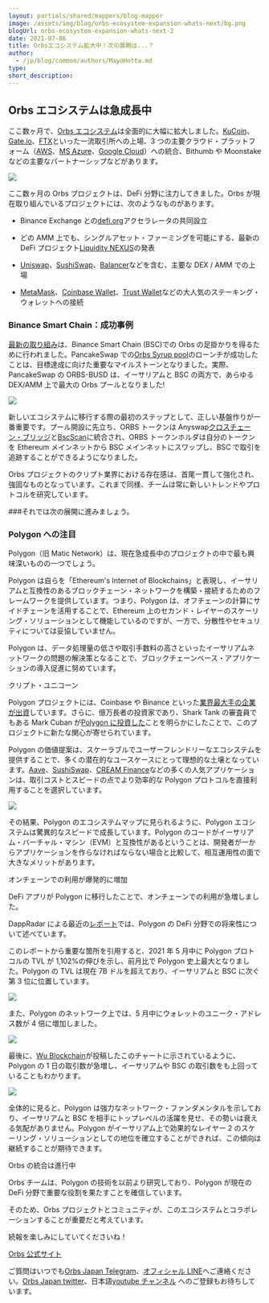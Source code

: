 ```yaml
---
layout: partials/shared/mappers/blog-mapper
image: /assets/img/blog/orbs-ecosystem-expansion-whats-next/bg.png
blogUrl: orbs-ecosystem-expansion-whats-next-2
date: 2021-07-06
title: Orbsエコシステム拡大中！次の展開は...？
author:
  - /jp/blog/common/authors/MayoHotta.md
type:
short_description:
---
```


## Orbs エコシステムは急成長中

ここ数ヶ月で、[Orbs エコシステム](https://www.orbs.com/jp/the-orbs-ecosystem-is-growing-2/)は全面的に大幅に拡大しました。[KuCoin](https://www.orbs.com/jp/orbs%e3%81%8ckucoin%e3%81%b8%e4%b8%8a%e5%a0%b4%e3%81%97%e3%81%be%e3%81%97%e3%81%9f/)、[Gate.io](https://www.orbs.com/jp/orbs%e3%81%8cgate-io-%e3%81%ab%e4%b8%8a%e5%a0%b4%e3%81%97%e3%81%be%e3%81%97%e3%81%9f/)、[FTX](https://www.orbs.com/jp/orbsftx/)といった一流取引所への上場、3 つの主要クラウド・プラットフォーム（[AWS](https://www.orbs.com/jp/orbs%e3%81%8camazon%e3%81%a7%e5%88%a9%e7%94%a8%e5%8f%af%e8%83%bd%e3%81%a8%e3%81%aa%e3%82%8a%e3%81%be%e3%81%97%e3%81%9f-aws%e3%83%9e%e3%83%bc%e3%82%b1%e3%83%83%e3%83%88%e3%83%97%e3%83%ac%e3%82%a4/)、[MS Azure](https://www.orbs.com/jp/orbs-is-live-on-microsoft-azure-2/)、[Google Cloud](https://www.orbs.com/jp/orbs-is-live-on-google-cloud-2/)）への統合、Bithumb や Moonstake などの主要なパートナーシップなどがあります。

![](/assets/img/blog/orbs-ecosystem-expansion-whats-next/img1.jpeg)

ここ数ヶ月の Orbs プロジェクトは、DeFi 分野に注力してきました。Orbs が現在取り組んでいるプロジェクトには、次のようなものがあります。

- Binance Exchange との[defi.org](https://defi.org/)アクセラレータの共同設立

- どの AMM 上でも、シングルアセット・ファーミングを可能にする、最新の DeFi プロジェクト[Liquidity NEXUS](https://nexus.orbs.com/)の発表

- [Uniswap](https://blog.orbsdefi.com/p/orbs-on-uniswap-and-whats-next)、[SushiSwap](<https://www.orbs.com/orbs-is-now-live-on-sushiswap/#:~:text=We%20are%20excited%20to%20announce,Total%20Value%20Locked%20(TVL).>)、[Balancer](https://blog.orbsdefi.com/p/how-to-swap-on-balancer)などを含む、主要な DEX / AMM での上場

- [MetaMask](https://www.orbs.com/orbs-swaps-and-staking-now-available-on-metamask-wallet/)、[Coinbase Wallet](https://www.orbs.com/orbs-staking-is-now-available-on-the-coinbase-wallet-mobile-app/)、[Trust Wallet](https://www.orbs.com/orbs-staking-is-now-available-on-the-trust-wallet-mobile/)などの大人気のステーキング・ウォレットへの接続

### Binance Smart Chain：成功事例

[最新の取り組み](https://www.orbs.com/jp/orbs-on-bsc-status-update-2/)は、Binance Smart Chain (BSC)での Orbs の足掛かりを得るために行われました。PancakeSwap での[Orbs Syrup pool](https://www.orbs.com/jp/everything-you-need-to-know-about-the-orbs-syrup-pool-on-pancakeswap-2/)のローンチが成功したことは、目標達成に向けた重要なマイルストーンとなりました。実際、PancakeSwap の ORBS-BUSD は、イーサリアムと BSC の両方で、あらゆる DEX/AMM 上で最大の Orbs プールとなりました!

![](/assets/img/blog/orbs-ecosystem-expansion-whats-next/img2.jpeg)

新しいエコシステムに移行する際の最初のステップとして、正しい基盤作りが一番重要です。プール開設に先立ち、ORBS トークンは Anyswap[クロスチェーン・ブリッジ](https://www.orbs.com/jp/orbs%e3%81%8cbinance-smart-chain%e3%81%a7%e5%88%a9%e7%94%a8%e5%8f%af%e8%83%bd%e3%81%a8%e3%81%aa%e3%82%8a%e3%81%be%e3%81%97%e3%81%9f/)と[BscScan](https://www.orbs.com/jp/orbs-is-now-live-on-bscscan-2/)に統合され、ORBS トークンホルダは自分のトークンを Ethereum メインネットから BSC メインネットにスワップし、BSC で取引を追跡することができるようになりました。

Orbs プロジェクトのクリプト業界における存在感は、首尾一貫して強化され、強固なものとなっています。これまで同様、チームは常に新しいトレンドやプロトコルを研究しています。

###それでは次の展開に進みましょう。

### Polygon への注目

Polygon（旧 Matic Network）は、現在急成長中のプロジェクトの中で最も興味深いものの一つでしょう。

Polygon は自らを「Ethereum's Internet of Blockchains」と表現し、イーサリアムと互換性のあるブロックチェーン・ネットワークを構築・接続するためのフレームワークを提供しています。つまり、Polygon は、オフチェーンの計算にサイドチェーンを活用することで、Ethereum 上のセカンド・レイヤーのスケーリング・ソリューションとして機能しているのですが、一方で、分散性やセキュリティについては妥協していません。

Polygon は、データ処理量の低さや取引手数料の高さといったイーサリアムネットワークの問題の解決策となることで、ブロックチェーンベース・アプリケーションの導入促進に努めています。

クリプト・ユニコーン

Polygon プロジェクトには、Coinbase や Binance といった[業界最大手の企業が出資](https://medium.com/matic-network/announcing-our-funding-round-ffd2c2699e74)しています。さらに、億万長者の投資家であり、Shark Tank の審査員でもある Mark Cuban が[Polygon に投資した](https://jp.cointelegraph.com/news/mark-cuban-officially-backs-polygon)ことを明らかにしたことで、このプロジェクトに新たな関心が寄せられています。

Polygon の価値提案は、スケーラブルでユーザーフレンドリーなエコシステムを提供することで、多くの潜在的なユースケースにとって理想的な土壌となっています。[Aave](https://www.coindesk.com/defi-major-aave-working-with-polygon-to-bypass-ethereum-congestion)、[SushiSwap](https://blog.polygon.technology/continuing-defi-summer-sushiswap-is-live-on-polygon-with-30m-usd-in-liquidity-rewards-b58c6dcc98a6)、[CREAM Finance](https://www.coindesk.com/cream-finance-announces-integration-with-polygon)などの多くの人気アプリケーションは、取引コストとスピードの点でより効率的な Polygon プロトコルを直接利用することを選択しています。

![](/assets/img/blog/orbs-ecosystem-expansion-whats-next/img3.jpeg)

その結果、Polygon のエコシステムマップに見られるように、Polygon エコシステムは驚異的なスピードで成長しています。Polygon のコードがイーサリアム・バーチャル・マシン（EVM）と互換性があるということは、開発者が一からアプリケーションを作らなければならない場合と比較して、相互運用性の面で大きなメリットがあります。

オンチェーンでの利用が爆発的に増加

DeFi アプリが Polygon に移行したことで、オンチェーンでの利用が急増しました。

DappRadar による最近の[レポート](https://dappradar.com/blog/dapp-industry-overview-may-2021)では、Polygon の DeFi 分野での将来性について述べています。

このレポートから重要な箇所を引用すると、2021 年 5 月中に Polygon プロトコルの TVL が 1,102%の伸びを示し、前月比で Polygon 史上最大となりました。Polygon の TVL は現在 7B ドルを超えており、イーサリアムと BSC に次ぐ第 3 位に位置しています。

![](/assets/img/blog/orbs-ecosystem-expansion-whats-next/img4.png)

また、Polygon のネットワーク上では、5 月中にウォレットのユニーク・アドレス数が 4 倍に増加しました。

![](/assets/img/blog/orbs-ecosystem-expansion-whats-next/img5.png)

最後に、[Wu Blockchain](https://twitter.com/WuBlockchain/status/1401418884310200320)が投稿したこのチャートに示されているように、Polygon の 1 日の取引数が急増し、イーサリアムや BSC の取引数をも上回っていることもわかります。

![](/assets/img/blog/orbs-ecosystem-expansion-whats-next/img6.png)

全体的に見ると、Polygon は強力なネットワーク・ファンダメンタルを示しており、イーサリアムと BSC を相手にトップレベルの活躍を見せ、その勢いは衰える気配がありません。Polygon がイーサリアム上で効果的なレイヤー 2 のスケーリング・ソリューションとしての地位を確立することができれば、この傾向は継続することが期待できます。

Orbs の統合は進行中

Orbs チームは、Polygon の技術を以前より研究しており、Polygon が現在の DeFi 分野で重要な役割を果たすことを確信しています。

そのため、Orbs プロジェクトとコミュニティが、このエコシステムとコラボレーションすることが重要だと考えています。

続報を楽しみにしていてくださいね！

<div class='line-separator'></div>

[Orbs 公式サイト](https://www.orbs.com/jp/)

ご質問はいつでも[Orbs Japan Telegram](https://t.me/joinchat/G0HZhBQssmZ05v6sp_G6jg)、[オフィシャル LINE](https://line.me/R/ti/p/%40vrf9558a)へご連絡ください。[Orbs Japan twitter](https://twitter.com/JapanOrbs)、日本語[youtube チャンネル](https://www.youtube.com/channel/UCZePjhX4e6CuAe8v63Li9lg) へのご登録もお待ちしています。
